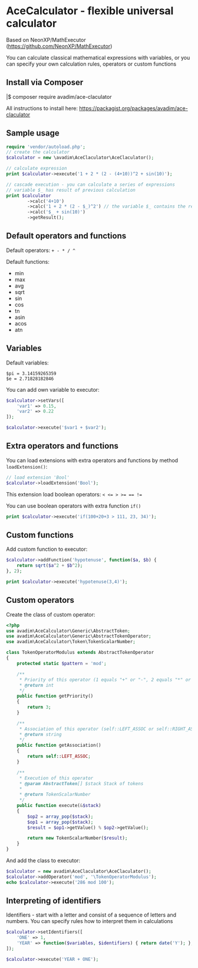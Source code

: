 # AceCalculator - flexible universal calculator

Based on NeonXP/MathExecutor (https://github.com/NeonXP/MathExecutor)

You can calculate classical mathematical expressions with variables, 
or you can specify your own calculation rules, operators or custom functions

## Install via Composer

|$ composer require avadim/ace-claculator

All instructions to install here: https://packagist.org/packages/avadim/ace-claculator

## Sample usage

```php
require 'vendor/autoload.php';
// create the calculator
$calculator = new \avadim\AceClaculator\AceClaculator();

// calculate expression
print $calculator->execute('1 + 2 * (2 - (4+10))^2 + sin(10)');

// cascade execution - you can calculate a series of expressions 
// variable $_ has result of previous calculation
print $calculator
        ->calc('4+10')
        ->calc('1 + 2 * (2 - $_)^2') // the variable $_ contains the result of the last calculation
        ->calc('$_ + sin(10)')
        ->getResult();
```

## Default operators and functions

Default operators: `+ - * / ^`

Default functions:
* min
* max
* avg
* sqrt
* sin
* cos
* tn
* asin
* acos
* atn

## Variables

Default variables:

```
$pi = 3.14159265359
$e = 2.71828182846
```

You can add own variable to executor:

```php
$calculator->setVars([
    'var1' => 0.15,
    'var2' => 0.22
]);

$calculator->execute('$var1 + $var2');
```

## Extra operators and functions

You can load extensions with extra operators and functions by method `loadExtension()`:
```php
// load extension 'Bool'
$calculator->loadExtension('Bool');
```

This extension load boolean operators: `< <= > >= == !=`

You can use boolean operators with extra function `if()`

```php
print $calculator->execute('if(100+20+3 > 111, 23, 34)');
```

## Custom functions

Add custom function to executor:
```php
$calculator->addFunction('hypotenuse', function($a, $b) {
    return sqrt($a^2 + $b^2);
}, 2);

print $calculator->execute('hypotenuse(3,4)');
```

## Custom operators

Create the class of custom operator:

```php
<?php
use avadim\AceCalculator\Generic\AbstractToken;
use avadim\AceCalculator\Generic\AbstractTokenOperator;
use avadim\AceCalculator\Token\TokenScalarNumber;

class TokenOperatorModulus extends AbstractTokenOperator
{
    protected static $pattern = 'mod';

    /**
     * Priority of this operator (1 equals "+" or "-", 2 equals "*" or "/", 3 equals "^")
     * @return int
     */
    public function getPriority()
    {
        return 3;
    }

    /**
     * Association of this operator (self::LEFT_ASSOC or self::RIGHT_ASSOC)
     * @return string
     */
    public function getAssociation()
    {
        return self::LEFT_ASSOC;
    }

    /**
     * Execution of this operator
     * @param AbstractToken[] $stack Stack of tokens
     *
     * @return TokenScalarNumber
     */
    public function execute(&$stack)
    {
        $op2 = array_pop($stack);
        $op1 = array_pop($stack);
        $result = $op1->getValue() % $op2->getValue();

        return new TokenScalarNumber($result);
    }
}
```

And add the class to executor:

```php
$calculator = new avadim\AceClaculator\AceClaculator();
$calculator->addOperator('mod', '\TokenOperatorModulus');
echo $calculator->execute('286 mod 100');
```

## Interpreting of identifiers

Identifiers - start with a letter and consist of a sequence of letters and numbers. You can specify rules how to interpret them in calculations

```php
$calculator->setIdentifiers([
    'ONE' => 1,
    'YEAR' => function($variables, $identifiers) { return date('Y'); },
]);

$calculator->execute('YEAR + ONE');
```
